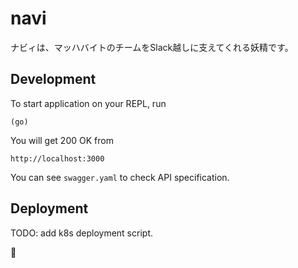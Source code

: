 # navi

ナビィは、マッハバイトのチームをSlack越しに支えてくれる妖精です。

## Development

To start application on your REPL, run

    (go)

You will get 200 OK from

    http://localhost:3000

You can see `swagger.yaml` to check API specification.

## Deployment

TODO: add k8s deployment script.

:construction:
